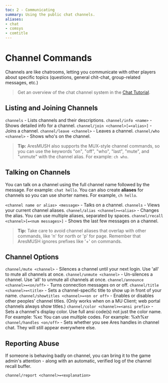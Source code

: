 ```yaml
---
toc: 2 - Communicating
summary: Using the public chat channels.
aliases:
- chat
- comsys
- comtitle
---
```

# Channel Commands

Channels are like chatrooms, letting you communicate with other players about specific topics (questions, general chit-chat, group-related messages, etc.)

> Get an overview of the chat channel system in the [Chat Tutorial](/help/chat_tutorial).

## Listing and Joining Channels

`channels` - Lists channels and their descriptions.
`channel/info <name>` - Shows detailed info for a channel.
`channel/join <channel>[=<alias>]` - Joins a channel.
`channel/leave <channel>` - Leaves a channel.
`channel/who <channel>` - Shows who's on the channel.

> **Tip:** AresMUSH also supports the MUX-style channel commands, so you can use the keywords "on", "off", "who", "last", "mute", and "unmute" with the channel alias.  For example:  `ch who`.

## Talking on Channels

You can talk on a channel using the full channel name followed by the message.  For example: `chat hello`.  You can also create **aliases** for channels so you can use shorter names.  For example, `ch hello`.

`<channel name or alias> <message>` - Talks on a channel.
`channels` - Views your current channel aliases.
`channel/alias <channel>=<alias>` - Changes the alias.  You can use multiple aliases, separated by spaces.
`channel/recall <channel>[=<num messages>]` - Shows the last few messages on a channel.

> **Tip:** Take care to avoid channel aliases that overlap with other commands, like 'n' for north or 'p' for page.  Remember that AresMUSH ignores prefixes like '+' on commands.

## Channel Options

`channel/mute <channel>` - Silences a channel until your next login.  Use 'all' to mute all channels at once.
`channel/unmute <channel>` - Un-silences a channel. Use 'all' to unmute all channels at once.
`channel/announce <channel>=<on/off>` - Turns connection messages on or off.
`channel/title <channel>=<title>` - Sets a channel-specific title to show up in front of your name.
`channel/showtitles <channel>=<on or off>` - Enables or disables other peoples' channel titles. (Only works when on a MU Client; web portal channels always show titles.)
`channel/color <channel>=<ansi prefix>` - Sets a channel's display color. Use full ansi code(s) not just the color name.  For example: \%xc  You can use multiple codes.  For example:  \%xh\%xr
`channel/handles <on/off>` - Sets whether you see Ares handles in channel chat. They will still appear everywhere else.

## Reporting Abuse

If someone is behaving badly on channel, you can bring it to the game admin's attention - along with an automatic, verified log of the channel recall buffer.  

`channel/report <channel>=<explanation>`